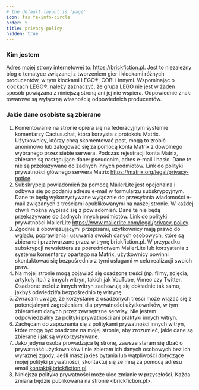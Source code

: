 ```yaml
---
# the default layout is 'page'
icon: fas fa-info-circle
order: 5
title: privacy-policy
hidden: true
---
```

### Kim jestem
Adres mojej strony internetowej to: https://brickfiction.pl. Jest to niezależny blog o tematyce związanej z tworzeniem gier i klockami różnych producentów, w tym klockami LEGO®, COBI i innymi. Wspominając o klockach LEGO®, należy zaznaczyć, że grupa LEGO nie jest w żaden sposób powiązana z niniejszą stroną ani jej nie wspiera. Odpowiednie znaki towarowe są wyłączną własnością odpowiednich producentów.

### Jakie dane osobiste są zbierane

1. Komentowanie na stronie opiera się na federacyjnym systemie komentarzy Cactus.chat, która korzysta z protokołu Matrix. Użytkownicy, którzy chcą skomentować post, mogą to zrobić anonimowo lub zalogować się za pomocą konta Matrix z dowolnego wybranego przez siebie serwera. Podczas rejestracji konta Matrix, zbierane są następujące dane: pseudonim, adres e-mail i hasło. Dane te nie są przekazywane do żadnych innych podmiotów. Link do polityki prywatności głównego serwera Matrix <https://matrix.org/legal/privacy-notice>.
2. Subskrypcja powiadomień za pomocą MailerLite jest opcjonalna i odbywa się po podaniu adresu e-mail w formularzu subskrypcyjnym. Dane te będą wykorzystywane wyłącznie do przesyłania wiadomości e-mail związanych z treściami opublikowanymi na naszej stronie. W każdej chwili można wypisać się z powiadomień. Dane te nie będą przekazywane do żadnych innych podmiotów. Link do polityki prywatności MailerLite <https://www.mailerlite.com/legal/privacy-policy>.
3. Zgodnie z obowiązującymi przepisami, użytkownicy mają prawo do wglądu, poprawiania i usuwania swoich danych osobowych, które są zbierane i przetwarzane przez witrynę brickfiction.pl. W przypadku subskrypcji newslettera za pośrednictwem MailerLite lub korzystania z systemu komentarzy opartego na Matrix, użytkownicy powinni skontaktować się bezpośrednio z tymi usługami w celu realizacji swoich praw.
4. Na mojej stronie mogą pojawiać się osadzone treści (np. filmy, zdjęcia, artykuły itp.) z innych witryn, takich jak YouTube, Vimeo czy Twitter. Osadzone treści z innych witryn zachowują się dokładnie tak samo, jakbyś odwiedził/a bezpośrednio tę witrynę.
5. Zwracam uwagę, że korzystanie z osadzonych treści może wiązać się z potencjalnymi zagrożeniami dla prywatności użytkowników, w tym zbieraniem danych przez zewnętrzne serwisy. Nie jestem odpowiedzialny za polityki prywatności ani praktyki innych witryn.
6. Zachęcam do zapoznania się z politykami prywatności innych witryn, które mogą być osadzone na mojej stronie, aby zrozumieć, jakie dane są zbierane i jak są wykorzystywane.
7. Jako jedyna osoba prowadząca tę stronę, zawsze staram się dbać o prywatność użytkowników i nie zbieram ich danych osobowych bez ich wyraźnej zgody. Jeśli masz jakieś pytania lub wątpliwości dotyczące mojej polityki prywatności, skontaktuj się ze mną za pomocą adresu email kontakt@brickfiction.pl.
8.  Niniejsza polityka prywatności może ulec zmianie w przyszłości. Każda zmiana będzie publikowana na stronie <brickfiction.pl>.